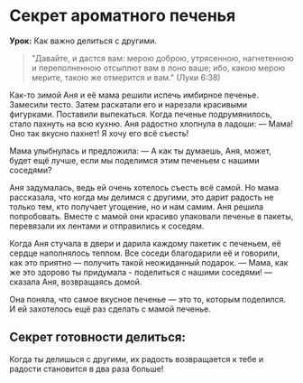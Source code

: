 # Секрет ароматного печенья

**Урок:** Как важно делиться с другими.

> "Давайте, и дастся вам: мерою доброю, утрясенною, нагнетенною и переполненною отсыплют вам в лоно ваше; ибо, какою мерою мерите, такою же отмерится и вам." (Луки 6:38)

Как-то зимой Аня и её мама решили испечь имбирное печенье. Замесили тесто. Затем раскатали его и нарезали красивыми фигурками. Поставили выпекаться. Когда печенье подрумянилось, стало пахнуть на всю кухню. Аня радостно хлопнула в ладоши:
— Мама! Оно так вкусно пахнет! Я хочу его всё съесть! 

Мама улыбнулась и предложила:
— А как ты думаешь, Аня, может, будет ещё лучше, если мы поделимся этим печеньем с нашими соседями?

Аня задумалась, ведь ей очень хотелось съесть всё самой. Но мама рассказала, что когда мы делимся с другими, это дарит радость не только тем, кто получает угощение, но и нам самим. Аня решила попробовать. Вместе с мамой они красиво упаковали печенье в пакеты, перевязали их лентами и отправились к соседям.

Когда Аня стучала в двери и дарила каждому пакетик с печеньем, её сердце наполнялось теплом. Все соседи благодарили её и говорили, как это приятно — получить такой неожиданный подарок.
— Мама, как же это здорово ты придумала - поделиться с нашими соседями! — сказала Аня, возвращаясь домой.

Она поняла, что самое вкусное печенье — это то, которым поделился. И ей захотелось ещё раз сделать с мамой печенье.

## Секрет готовности делиться:
Когда ты делишься с другими, их радость возвращается к тебе и радости становится в два раза больше!
